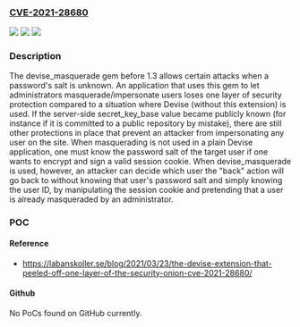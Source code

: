 ### [CVE-2021-28680](https://cve.mitre.org/cgi-bin/cvename.cgi?name=CVE-2021-28680)
![](https://img.shields.io/static/v1?label=Product&message=n%2Fa&color=blue)
![](https://img.shields.io/static/v1?label=Version&message=n%2Fa&color=blue)
![](https://img.shields.io/static/v1?label=Vulnerability&message=n%2Fa&color=brighgreen)

### Description

The devise_masquerade gem before 1.3 allows certain attacks when a password's salt is unknown. An application that uses this gem to let administrators masquerade/impersonate users loses one layer of security protection compared to a situation where Devise (without this extension) is used. If the server-side secret_key_base value became publicly known (for instance if it is committed to a public repository by mistake), there are still other protections in place that prevent an attacker from impersonating any user on the site. When masquerading is not used in a plain Devise application, one must know the password salt of the target user if one wants to encrypt and sign a valid session cookie. When devise_masquerade is used, however, an attacker can decide which user the "back" action will go back to without knowing that user's password salt and simply knowing the user ID, by manipulating the session cookie and pretending that a user is already masqueraded by an administrator.

### POC

#### Reference
- https://labanskoller.se/blog/2021/03/23/the-devise-extension-that-peeled-off-one-layer-of-the-security-onion-cve-2021-28680/

#### Github
No PoCs found on GitHub currently.

